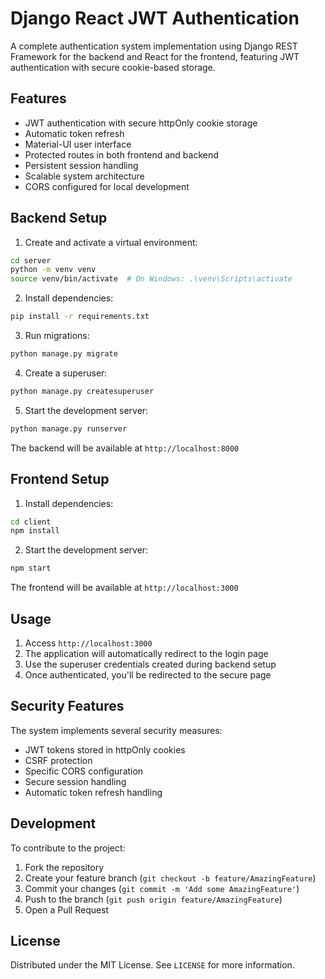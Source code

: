 # Django React JWT Authentication

A complete authentication system implementation using Django REST Framework for the backend and React for the frontend, featuring JWT authentication with secure cookie-based storage.

## Features

- JWT authentication with secure httpOnly cookie storage
- Automatic token refresh
- Material-UI user interface
- Protected routes in both frontend and backend
- Persistent session handling
- Scalable system architecture
- CORS configured for local development

## Backend Setup

1. Create and activate a virtual environment:
```bash
cd server
python -m venv venv
source venv/bin/activate  # On Windows: .\venv\Scripts\activate
```

2. Install dependencies:
```bash
pip install -r requirements.txt
```

3. Run migrations:
```bash
python manage.py migrate
```

4. Create a superuser:
```bash
python manage.py createsuperuser
```

5. Start the development server:
```bash
python manage.py runserver
```

The backend will be available at `http://localhost:8000`

## Frontend Setup

1. Install dependencies:
```bash
cd client
npm install
```

2. Start the development server:
```bash
npm start
```

The frontend will be available at `http://localhost:3000`

## Usage

1. Access `http://localhost:3000`
2. The application will automatically redirect to the login page
3. Use the superuser credentials created during backend setup
4. Once authenticated, you'll be redirected to the secure page

## Security Features

The system implements several security measures:
- JWT tokens stored in httpOnly cookies
- CSRF protection
- Specific CORS configuration
- Secure session handling
- Automatic token refresh handling

## Development

To contribute to the project:

1. Fork the repository
2. Create your feature branch (`git checkout -b feature/AmazingFeature`)
3. Commit your changes (`git commit -m 'Add some AmazingFeature'`)
4. Push to the branch (`git push origin feature/AmazingFeature`)
5. Open a Pull Request

## License

Distributed under the MIT License. See `LICENSE` for more information.